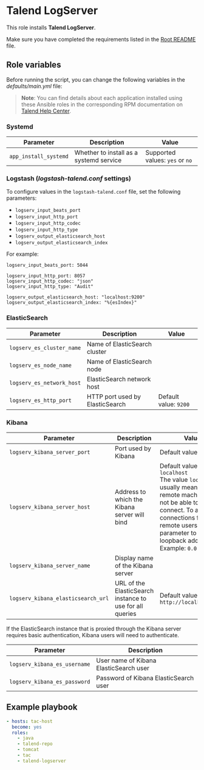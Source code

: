 # Talend LogServer

This role installs **Talend LogServer**.

Make sure you have completed the requirements listed in the [Root README](../../../README.md) file.

## Role variables

Before running the script, you can change the following variables in the *defaults/main.yml* file:

> **Note**: You can find details about each application installed using these Ansible roles in the corresponding RPM documentation on [Talend Help Center](https://help.talend.com/search/all?query=rpm&content-lang=en-US).

### Systemd

| Parameter             | Description                             | Value                           |
| --------------------- | --------------------------------------- | ------------------------------- |
| `app_install_systemd` | Whether to install as a systemd service | Supported values: `yes` or `no` |

### Logstash (*logstash-talend.conf* settings)

  To configure values in the `logstash-talend.conf` file, set the following parameters:
  - `logserv_input_beats_port`
  - `logserv_input_http_port`
  - `logserv_input_http_codec`
  - `logserv_input_http_type`
  - `logserv_output_elasticsearch_host`
  - `logserv_output_elasticsearch_index`

  For example:
  ```
  logserv_input_beats_port: 5044

  logserv_input_http_port: 8057
  logserv_input_http_codec: "json"
  logserv_input_http_type: "Audit"

  logserv_output_elasticsearch_host: "localhost:9200"
  logserv_output_elasticsearch_index: "%{esIndex}"
  ```
### ElasticSearch

| Parameter                 | Description                     | Value                 |
| ------------------------- | ------------------------------- | --------------------- |
| `logserv_es_cluster_name` | Name of ElasticSearch cluster   |                       |
| `logserv_es_node_name`    | Name of ElasticSearch node      |                       |
| `logserv_es_network_host` | ElasticSearch network host      |                       |
| `logserv_es_http_port`    | HTTP port used by ElasticSearch | Default value: `9200` |

### Kibana

| Parameter                          | Description                                              | Value                                                                                                                                                                                                                         |
| ---------------------------------- | -------------------------------------------------------- | ----------------------------------------------------------------------------------------------------------------------------------------------------------------------------------------------------------------------------- |
| `logserv_kibana_server_port`       | Port used by Kibana                                      | Default value: `5601`                                                                                                                                                                                                         |
| `logserv_kibana_server_host`       | Address to which the Kibana server will bind             | Default value: `localhost`<br/>The value `localhost` usually means that remote machines will not be able to connect. To allow connections from remote users, set this parameter to a non-loopback address. Example: `0.0.0.0` |
| `logserv_kibana_server_name`       | Display name of the Kibana server                        |                                                                                                                                                                                                                               |
| `logserv_kibana_elasticsearch_url` | URL of the ElasticSearch instance to use for all queries | Default value: `http://localhost:9200`                                                                                                                                                                                        |

If the ElasticSearch instance that is proxied through the Kibana server requires basic authentication, Kibana users will need to authenticate.

| Parameter                    | Description                            |
| ---------------------------- | -------------------------------------- |
| `logserv_kibana_es_username` | User name of Kibana ElasticSearch user |
| `logserv_kibana_es_password` | Password of Kibana ElasticSearch user  |

## Example playbook

```yaml
- hosts: tac-host
  become: yes
  roles:
    - java
    - talend-repo
    - tomcat
    - tac
    - talend-logserver
```
